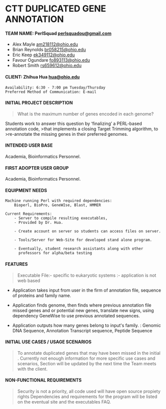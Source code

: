 # CTT DUPLICATED GENE ANNOTATION
#### TEAM NAME: PerlSquad <perlsquadou@gmail.com>
- Alex Mayle <am218112@ohio.edu>
- Brian Reynolds <br058215@ohio.edu> 
- Eric Keep <ek349112@ohio.edu> 
- Favour Ogundare <fo893113@ohio.edu> 
- Robert Smith <rs659612@ohio.edu> 

#### CLIENT: Zhihua Hua <hua@ohio.edu>
	Availability: 6:30 - 7:00 pm Tuesday/Thursday
	Preferred Method of Communication: E-mail
	
#### INITIAL PROJECT DESCRIPTION

> What is the maximum number of genes encoded in each     genome?

Students work to answer this question by ‘finalizing’ a PERL-based annotation code, >that implements a closing Target Trimming algorithm, to >re-annotate the missing genes in their preferred genomes. 

#### INTENDED USER BASE
Academia, Bioinformatics Personnel. 

#### FIRST ADOPTER USER GROUP
Academia, Bioinformatics Personnel.

#### EQUIPMENT NEEDS

	Machine running Perl with required dependencies:
		Bioperl, BioPro, GeneWIse, Blast, HMMER
    
    Current Requirements:
        - Server to compile resulting executables,          
        - Provided by Dr. Hua. 
   
        - Create account on server so students can access files on server.
   
        - Tools/Server for Web-Site for developed stand alone program. 
   
        - Eventually, student research assistants along with other 
          professors for alpha/beta testing 

#### FEATURES
> Executable File:- specific to eukaryotic systems :- application is not web based
    
-  Application takes input from user in the firm of annotation file, sequence of proteins and family name.
    
- Application finds genome, then finds where previous annotation file missed genes and or potential new genes, translate new signs, using dependency GeneWise to use previous annotated sequences.
- Application outputs how many genes belong to input's family.
	: Genomic DNA Sequence, Annotation Transcript sequence, Peptide Sequence


#### INITIAL USE CASES / USAGE SCENARIOS
> To annotate duplicated genes that may have been missed in the initial .
> Currently not enough information for more specific use cases and scenarios, 
> Section will be updated by the next time the Team meets with the client. 

#### NON-FUNCTIONAL REQUIREMENTS
> Security is not a priority, all code used will have open source propiety rights
> Dependencies and requirements for the program will be listed on the eventual site 
> and the executables FAQ.
	





































	















